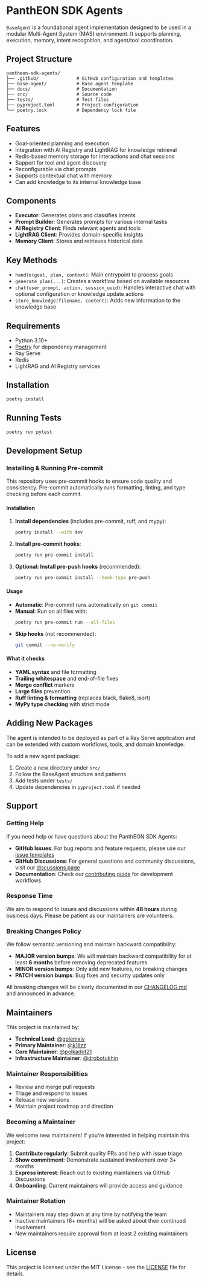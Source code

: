 # PanthEON SDK Agents

`BaseAgent` is a foundational agent implementation designed to be used in a modular Multi-Agent System (MAS) environment. It supports planning, execution, memory, intent recognition, and agent/tool coordination.

## Project Structure

```
pantheon-sdk-agents/
├── .github/              # GitHub configuration and templates
├── base-agent/           # Base agent template
├── docs/                 # Documentation
├── src/                  # Source code
├── tests/                # Test files
├── pyproject.toml        # Project configuration
└── poetry.lock           # Dependency lock file
```

## Features

- Goal-oriented planning and execution
- Integration with AI Registry and LightRAG for knowledge retrieval
- Redis-based memory storage for interactions and chat sessions
- Support for tool and agent discovery
- Reconfigurable via chat prompts
- Supports contextual chat with memory
- Can add knowledge to its internal knowledge base

## Components

- **Executor**: Generates plans and classifies intents
- **Prompt Builder**: Generates prompts for various internal tasks
- **AI Registry Client**: Finds relevant agents and tools
- **LightRAG Client**: Provides domain-specific insights
- **Memory Client**: Stores and retrieves historical data

## Key Methods

- `handle(goal, plan, context)`: Main entrypoint to process goals
- `generate_plan(...)`: Creates a workflow based on available resources
- `chat(user_prompt, action, session_uuid)`: Handles interactive chat with optional configuration or knowledge update actions
- `store_knowledge(filename, content)`: Adds new information to the knowledge base

## Requirements

* Python 3.10+
* [Poetry](https://python-poetry.org/) for dependency management
* Ray Serve
* Redis
* LightRAG and AI Registry services

## Installation

```bash
poetry install
```

## Running Tests

```bash
poetry run pytest
```

## Development Setup

### Installing & Running Pre-commit

This repository uses pre-commit hooks to ensure code quality and consistency. Pre-commit automatically runs formatting, linting, and type checking before each commit.

#### Installation

1. **Install dependencies** (includes pre-commit, ruff, and mypy):
   ```bash
   poetry install --with dev
   ```

2. **Install pre-commit hooks**:
   ```bash
   poetry run pre-commit install
   ```

3. **Optional: Install pre-push hooks** (recommended):
   ```bash
   poetry run pre-commit install --hook-type pre-push
   ```

#### Usage

- **Automatic**: Pre-commit runs automatically on `git commit`
- **Manual**: Run on all files with:
  ```bash
  poetry run pre-commit run --all-files
  ```
- **Skip hooks** (not recommended):
  ```bash
  git commit --no-verify
  ```

#### What it checks

- **YAML syntax** and file formatting
- **Trailing whitespace** and end-of-file fixes
- **Merge conflict** markers
- **Large files** prevention
- **Ruff linting & formatting** (replaces black, flake8, isort)
- **MyPy type checking** with strict mode

## Adding New Packages

The agent is intended to be deployed as part of a Ray Serve application and can be extended with custom workflows, tools, and domain knowledge.

To add a new agent package:
1. Create a new directory under `src/`
2. Follow the BaseAgent structure and patterns
3. Add tests under `tests/`
4. Update dependencies in `pyproject.toml` if needed

## Support

### Getting Help

If you need help or have questions about the PanthEON SDK Agents:

- **GitHub Issues**: For bug reports and feature requests, please use our [issue templates](https://github.com/eon-fun/pantheon-sdk-agents/issues/new/choose)
- **GitHub Discussions**: For general questions and community discussions, visit our [discussions page](https://github.com/eon-fun/pantheon-sdk-agents/discussions)
- **Documentation**: Check our [contributing guide](docs/CONTRIBUTING.md) for development workflows

### Response Time

We aim to respond to issues and discussions within **48 hours** during business days. Please be patient as our maintainers are volunteers.

### Breaking Changes Policy

We follow semantic versioning and maintain backward compatibility:

- **MAJOR version bumps**: We will maintain backward compatibility for at least **6 months** before removing deprecated features
- **MINOR version bumps**: Only add new features, no breaking changes
- **PATCH version bumps**: Bug fixes and security updates only

All breaking changes will be clearly documented in our [CHANGELOG.md](CHANGELOG.md) and announced in advance.

## Maintainers

This project is maintained by:

- **Technical Lead**: [@golemxiv](https://github.com/golemxiv)
- **Primary Maintainer**: [@k1llzz](https://github.com/k1llzz)
- **Core Maintainer**: [@polkadot21](https://github.com/polkadot21)
- **Infrastructure Maintainer**: [@drobotukhin](https://github.com/drobotukhin)

### Maintainer Responsibilities

- Review and merge pull requests
- Triage and respond to issues
- Release new versions
- Maintain project roadmap and direction

### Becoming a Maintainer

We welcome new maintainers! If you're interested in helping maintain this project:

1. **Contribute regularly**: Submit quality PRs and help with issue triage
2. **Show commitment**: Demonstrate sustained involvement over 3+ months
3. **Express interest**: Reach out to existing maintainers via GitHub Discussions
4. **Onboarding**: Current maintainers will provide access and guidance

### Maintainer Rotation

- Maintainers may step down at any time by notifying the team
- Inactive maintainers (6+ months) will be asked about their continued involvement
- New maintainers require approval from at least 2 existing maintainers

## License

This project is licensed under the MIT License - see the [LICENSE](LICENSE) file for details.
